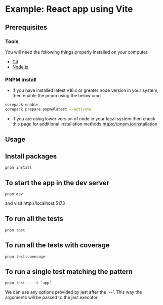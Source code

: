 # Example: React app using Vite

## Prerequisites

### Tools

You will need the following things properly installed on your computer.

- [Git](http://git-scm.com/downloads)
- [Node.js](http://nodejs.org/)

### PNPM install

- If you have installed latest v16.x or greater node version in your system, then enable the pnpm using the below cmd

```bash
corepack enable
corepack prepare pnpm@latest --activate
```

- If you are using lower version of node in your local system then check this page for additional installation methods https://pnpm.io/installation

## Usage

## Install packages

```
pnpm install
```

## To start the app in the dev server

```
pnpm dev
```

and visit http://localhost:5173

## To run all the tests

```
pnpm test
```

## To run all the tests with coverage

```
pnpm test:coverage
```

## To run a single test matching the pattern

```
pnpm test -- -t 'app'
```

We can use any options provided by jest after the '--'. This way the arguments will be passed to the jest executor.

